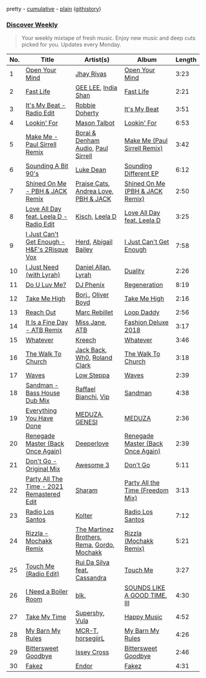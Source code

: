 pretty - [cumulative](/playlists/cumulative/Discover%20Weekly.md) - [plain](/playlists/plain/37i9dQZEVXcERLiUqU2pJX) ([githistory](https://github.githistory.xyz/vitokorn/spotify-playlist-archive/blob/master/playlists/plain/37i9dQZEVXcERLiUqU2pJX))

### [Discover Weekly](https://open.spotify.com/playlist/37i9dQZEVXcERLiUqU2pJX)

> Your weekly mixtape of fresh music. Enjoy new music and deep cuts picked for you. Updates every Monday.

| No. | Title | Artist(s) | Album | Length |
|---|---|---|---|---|
| 1 | [Open Your Mind](https://open.spotify.com/track/2abjqgwKrYFZ8XVO4hdvSe) | [Jhay Rivas](https://open.spotify.com/artist/4hQHXyqZ6QlqPC76XmT2kH) | [Open Your Mind](https://open.spotify.com/album/7uALeFD4GeG4mOwNjudIZl) | 3:23 |
| 2 | [Fast Life](https://open.spotify.com/track/5u1vw4nmCG8iuerg6ppBf0) | [GEE LEE](https://open.spotify.com/artist/77uLXqHKG5n6UYMUr0b0e5), [India Shan](https://open.spotify.com/artist/5U7ed4eqjReC376kSJKfs8) | [Fast Life](https://open.spotify.com/album/0yJzvNLSI3clU0lZGoqrVn) | 2:21 |
| 3 | [It's My Beat - Radio Edit](https://open.spotify.com/track/1koZ0dj8z1LjDOe9tFtK2s) | [Robbie Doherty](https://open.spotify.com/artist/2WuXRwEjXIjW5uVZOSxqYS) | [It's My Beat](https://open.spotify.com/album/6NB3jTmB43efBYBhnh8h0e) | 3:51 |
| 4 | [Lookin' For](https://open.spotify.com/track/4BN4ShsTmn7fixPxr243ct) | [Mason Talbot](https://open.spotify.com/artist/0impnXOKSt86UnIYtZ1hFA) | [Lookin' For](https://open.spotify.com/album/2BmmZwm0Jn4omczPSt2ImR) | 6:53 |
| 5 | [Make Me - Paul Sirrell Remix](https://open.spotify.com/track/550jN3EVwpbS1UHXAQG5yC) | [Borai & Denham Audio](https://open.spotify.com/artist/6QsxKDNLJbtYqxb2wRmsu1), [Paul Sirrell](https://open.spotify.com/artist/6BNmkoOlQMVJCf5kcCc41g) | [Make Me (Paul Sirrell Remix)](https://open.spotify.com/album/7mJ5hKo7cf9e32HEvItvuZ) | 3:42 |
| 6 | [Sounding A Bit 90's](https://open.spotify.com/track/43AFrnxaBkwGBbVos9bFOS) | [Luke Dean](https://open.spotify.com/artist/2BhXOZ96YbOdXz8F6HVUw4) | [Sounding Different EP](https://open.spotify.com/album/4ObQIc2r8TG90ineemAFno) | 6:12 |
| 7 | [Shined On Me - PBH & JACK Remix](https://open.spotify.com/track/41qtWeOS7fNng6tqR1614o) | [Praise Cats](https://open.spotify.com/artist/69W0aldHPYkHgQFCv54fBc), [Andrea Love](https://open.spotify.com/artist/3WClgwP2nm5MpJA21mlbYO), [PBH & JACK](https://open.spotify.com/artist/5WzFz4sQSN1HgSZLmIgHBl) | [Shined On Me (PBH & JACK Remix)](https://open.spotify.com/album/2GuXSjasUPDc2gmdCLLYhF) | 2:50 |
| 8 | [Love All Day feat. Leela D - Radio Edit](https://open.spotify.com/track/6Gl4jJz0fiEfDzofLmIcOc) | [Kisch](https://open.spotify.com/artist/5geAjOsxhftVd39yemf4r8), [Leela D](https://open.spotify.com/artist/3H7Ar822wLNsiDOCXhpbQu) | [Love All Day feat. Leela D](https://open.spotify.com/album/4cF1iuswVHnFnBJLF6KH7o) | 3:25 |
| 9 | [I Just Can't Get Enough - H&F's 2Risque Vox](https://open.spotify.com/track/7lPj3t50e2ciJJSJq0PLwM) | [Herd](https://open.spotify.com/artist/3q2Fbqw5eNCT0n2Fg1aYk4), [Abigail Bailey](https://open.spotify.com/artist/0QUNf5BdFRIp6NSs2WbgxM) | [I Just Can't Get Enough](https://open.spotify.com/album/5McHmPnTdhKDsBFFLr2I3U) | 7:58 |
| 10 | [I Just Need (with Lyrah)](https://open.spotify.com/track/3cXX26hB3R4lHbZC2LFBao) | [Daniel Allan](https://open.spotify.com/artist/5JQ1XqKJ2Art01rF4tu1Ra), [Lyrah](https://open.spotify.com/artist/5JyKQ4MQ2HkU1n1BYiKMWW) | [Duality](https://open.spotify.com/album/4qQVdqYI0FMB8A9UoXSorx) | 2:26 |
| 11 | [Do U Luv Me?](https://open.spotify.com/track/5xqBD1kildqWh0AQlSPxCh) | [DJ Phenix](https://open.spotify.com/artist/7qs5pVFvymDxi7d7kgyoEy) | [Regeneration](https://open.spotify.com/album/2XPgS6s58EgzmIch23schw) | 8:19 |
| 12 | [Take Me High](https://open.spotify.com/track/0ZokhtCW8T0g6Hn7hOmv0k) | [Borj.](https://open.spotify.com/artist/3O7bD1NOJOWs4cokNjNcEr), [Oliver Boyd](https://open.spotify.com/artist/6EbFOdrHiWIh8DvHJqK1Hs) | [Take Me High](https://open.spotify.com/album/1B3Mxv3KdJu9ciZL2yepvG) | 2:16 |
| 13 | [Reach Out](https://open.spotify.com/track/53XZJuiMSI94CFpvjHoLIf) | [Marc Rebillet](https://open.spotify.com/artist/72udTJKu1pGovvS9aCYGMI) | [Loop Daddy](https://open.spotify.com/album/0xMNn8fv5werLCd75k3k9N) | 2:56 |
| 14 | [It Is a Fine Day - ATB Remix](https://open.spotify.com/track/7CSCTcotfG5GmJga6nGXyf) | [Miss Jane](https://open.spotify.com/artist/1QYG1j6dffZJ4sQGCIqZnU), [ATB](https://open.spotify.com/artist/4W9Jc6FQA75LDWDL11eiIe) | [Fashion Deluxe 2018](https://open.spotify.com/album/4R8J0s4jQUlW85YFfrYr0s) | 3:17 |
| 15 | [Whatever](https://open.spotify.com/track/2UXF6Sz2y6cYk1tF5f1X7U) | [Kreech](https://open.spotify.com/artist/5ZcXIQ6novByvRJGlTebf3) | [Whatever](https://open.spotify.com/album/56tNvvH9GzTsPRhNuriPK0) | 3:46 |
| 16 | [The Walk To Church](https://open.spotify.com/track/2mZRna9DI8dqUEt1JhZs6l) | [Jack Back](https://open.spotify.com/artist/4bXUaTjc7TQTvLqqCAlfYt), [Wh0](https://open.spotify.com/artist/132Hhe61bhvXtkygENHZHA), [Roland Clark](https://open.spotify.com/artist/4OGlp2UdUQGPJVbvJ82Cz5) | [The Walk To Church](https://open.spotify.com/album/51D8zWZh1XZ2XREofvYF8Q) | 3:18 |
| 17 | [Waves](https://open.spotify.com/track/2q8EmGuKx14Ihp3sjaLuu1) | [Low Steppa](https://open.spotify.com/artist/5OImcY3khBn9UFjzgaapob) | [Waves](https://open.spotify.com/album/27sIExXAxl4haMaaAye4wE) | 2:39 |
| 18 | [Sandman - Bass House Dub Mix](https://open.spotify.com/track/0qstDhscysNP7RggzWlobA) | [Raffael Bianchi](https://open.spotify.com/artist/4WW02r8InGky01fNnKIQiO), [Vip](https://open.spotify.com/artist/2UZUHiI8tA1Wl62wDlVvLQ) | [Sandman](https://open.spotify.com/album/32xeskjPunjRwzbUKcTXFz) | 4:38 |
| 19 | [Everything You Have Done](https://open.spotify.com/track/44lgAk4wJN8ObrFSglxui5) | [MEDUZA](https://open.spotify.com/artist/0xRXCcSX89eobfrshSVdyu), [GENESI](https://open.spotify.com/artist/4OG9hOPsfAEziKvOJj2SG7) | [MEDUZA](https://open.spotify.com/album/1ipPj2xEiVWibPm6V1LqEc) | 2:36 |
| 20 | [Renegade Master (Back Once Again)](https://open.spotify.com/track/7cRFqJjHNkcNcXtJyjVnAs) | [Deeperlove](https://open.spotify.com/artist/2NJXWjY61CLRVARkqDJeRm) | [Renegade Master (Back Once Again)](https://open.spotify.com/album/7KTlnnCzO4bLsRb4cMSdVw) | 2:39 |
| 21 | [Don't Go - Original Mix](https://open.spotify.com/track/7DOgJIDxCOsPYHXQZIuseF) | [Awesome 3](https://open.spotify.com/artist/4qonlcYcLvt22gP54K6oeL) | [Don't Go](https://open.spotify.com/album/70T1jyWOTEWxuvLIQjg1km) | 5:11 |
| 22 | [Party All The Time - 2021 Remastered Edit](https://open.spotify.com/track/4GBsGOIT6k1w5zYeMSfCFN) | [Sharam](https://open.spotify.com/artist/7rVEQZBDtYmToQaYOQJCm2) | [Party All the Time (Freedom Mix)](https://open.spotify.com/album/12hO3oYlIQMAuhArkI3BUp) | 3:13 |
| 23 | [Radio Los Santos](https://open.spotify.com/track/1x40cY4yovEabUMzRWXGjd) | [Kolter](https://open.spotify.com/artist/2Invsp3HSrAeJy4u7Retry) | [Radio Los Santos](https://open.spotify.com/album/6N6GvUqI3dgfMcorIYv44N) | 7:12 |
| 24 | [Rizzla - Mochakk Remix](https://open.spotify.com/track/3pE6Hl7fH4sbjmF9p8gzb5) | [The Martinez Brothers](https://open.spotify.com/artist/7B1LLuCQk13H4Mb6CFBftU), [Rema](https://open.spotify.com/artist/46pWGuE3dSwY3bMMXGBvVS), [Gordo](https://open.spotify.com/artist/4Ge9GwmWnOQsohwPTrXyHc), [Mochakk](https://open.spotify.com/artist/0rTh1tAdrEbdKZBTiiAQSo) | [Rizzla (Mochakk Remix)](https://open.spotify.com/album/2blv3hfKbwCQubKJmCoNpw) | 5:21 |
| 25 | [Touch Me (Radio Edit)](https://open.spotify.com/track/7ohnowZCOV55QfU5Ifn5Kr) | [Rui Da Silva feat. Cassandra](https://open.spotify.com/artist/2J84sVYLHiP0snY2dOlYhI) | [Touch Me](https://open.spotify.com/album/0qJxFeZk5qzZgMWCdSzhEm) | 3:27 |
| 26 | [I Need a Boiler Room](https://open.spotify.com/track/4bRz69CXfj5tNXhXPUt0Vv) | [blk.](https://open.spotify.com/artist/1oLPIdUjd6rJY1llzFcVw0) | [SOUNDS LIKE A GOOD TIME. III](https://open.spotify.com/album/50iV5BaOt9J8XoluFjiVto) | 4:30 |
| 27 | [Take My Time](https://open.spotify.com/track/1AOOPFrGRGwqO1a8djtxdc) | [Supershy](https://open.spotify.com/artist/2hk94pAZS1iYSqoICeTyh1), [Vula](https://open.spotify.com/artist/6YqhcZlSE8ugUcmoHLw9gz) | [Happy Music](https://open.spotify.com/album/1MbCQbojPuCgMNyUEwjSJ0) | 4:52 |
| 28 | [My Barn My Rules](https://open.spotify.com/track/1bXW9UIZWmXtoSGXJvyyAm) | [MCR-T](https://open.spotify.com/artist/4m7q9onIm2bqhwHy9utqmw), [horsegiirL](https://open.spotify.com/artist/0auP293abZeTWwMUi3fZw2) | [My Barn My Rules](https://open.spotify.com/album/0mJRlyJ18EPNEGXromb9d0) | 4:26 |
| 29 | [Bittersweet Goodbye](https://open.spotify.com/track/5RHIevCuoIZcY1AlnJ01fN) | [Issey Cross](https://open.spotify.com/artist/5QrV5Vr4KdsyKtifvD6X1U) | [Bittersweet Goodbye](https://open.spotify.com/album/2n81J4HlMoEImWaC6OLeZh) | 2:46 |
| 30 | [Fakez](https://open.spotify.com/track/1aZTq2c3CKbz6ROk61MPDF) | [Endor](https://open.spotify.com/artist/6F3vLfyutkUhpM50G84eMt) | [Fakez](https://open.spotify.com/album/2yyb5QmNvT0t90FlmVtb7X) | 4:31 |